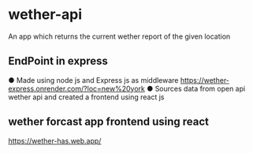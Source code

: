 # wether-api
An app which returns the current wether report of the given location
## EndPoint in express
●	Made using node js and Express js as middleware 
https://wether-express.onrender.com/?loc=new%20york
●	Sources data from open api wether api and created a frontend using react js
## wether forcast app frontend using react
https://wether-has.web.app/
